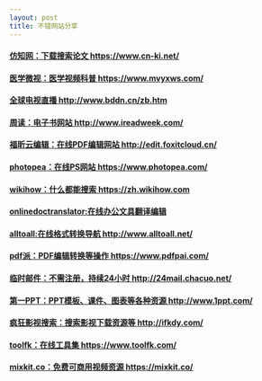 ```yaml
---
layout: post
title: 不错网站分享
---
```




#### [仿知网：下载搜索论文 https://www.cn-ki.net/ ](https://www.cn-ki.net/ )
#### [医学微视：医学视频科普 https://www.mvyxws.com/ ](https://www.mvyxws.com/ )
#### [全球电视直播 http://www.bddn.cn/zb.htm ](http://www.bddn.cn/zb.htm )
#### [周读：电子书网站 http://www.ireadweek.com/ ](http://www.ireadweek.com/ )
#### [福昕云编辑：在线PDF编辑网站 http://edit.foxitcloud.cn/ ](http://edit.foxitcloud.cn/ )
#### [photopea：在线PS网站 https://www.photopea.com/ ](https://www.photopea.com/ )
#### [wikihow：什么都能搜索 https://zh.wikihow.com ](https://zh.wikihow.com )
#### [onlinedoctranslator:在线办公文具翻译编辑](https://www.onlinedoctranslator.com/ )
#### [alltoall:在线格式转换导航 http://www.alltoall.net/ ](http://www.alltoall.net/ )
#### [pdf派：PDF编辑转换等操作 https://www.pdfpai.com/ ]( https://www.pdfpai.com/ )
#### [临时邮件：不需注册，持续24小时 http://24mail.chacuo.net/ ](http://24mail.chacuo.net/ )
#### [第一PPT：PPT模板、课件、图表等各种资源 http://www.1ppt.com/ ](http://www.1ppt.com/ )
#### [疯狂影视搜索：搜索影视下载资源等 http://ifkdy.com/ ](http://ifkdy.com/ )
#### [toolfk：在线工具集 https://www.toolfk.com/ ](https://www.toolfk.com/ )
#### [mixkit.co：免费可商用视频资源 https://mixkit.co/ ](https://mixkit.co/ )


